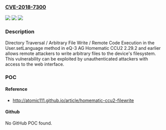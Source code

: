 ### [CVE-2018-7300](https://cve.mitre.org/cgi-bin/cvename.cgi?name=CVE-2018-7300)
![](https://img.shields.io/static/v1?label=Product&message=n%2Fa&color=blue)
![](https://img.shields.io/static/v1?label=Version&message=n%2Fa&color=blue)
![](https://img.shields.io/static/v1?label=Vulnerability&message=n%2Fa&color=brighgreen)

### Description

Directory Traversal / Arbitrary File Write / Remote Code Execution in the User.setLanguage method in eQ-3 AG Homematic CCU2 2.29.2 and earlier allows remote attackers to write arbitrary files to the device's filesystem. This vulnerability can be exploited by unauthenticated attackers with access to the web interface.

### POC

#### Reference
- http://atomic111.github.io/article/homematic-ccu2-filewrite

#### Github
No GitHub POC found.

